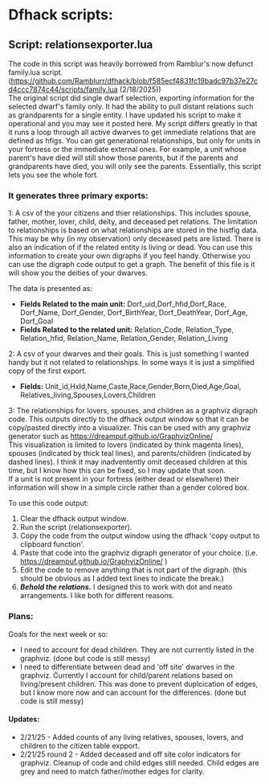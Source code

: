 # Dfhack scripts:
## Script: relationsexporter.lua
The code in this script was heavily borrowed from Ramblur's now defunct family.lua script.  
(https://github.com/Ramblurr/dfhack/blob/f585ecf4831fc19badc97b37e27cd4ccc7874c44/scripts/family.lua (2/18/2025))  
The original script did single dwarf selection, exporting information for the selected dwarf's family only. It had the ability to pull distant relations such as grandparents for a single entity. I have updated his script to make it operational and you may see it posted here. 
My script differs greatly in that it runs a loop through all active dwarves to get immediate relations that are defined as hfigs. You can get generational relationships, but only for units in your fortress or the immediate external ones. For example, a unit whose parent's have died will still show those parents, but if the parents and grandparents have died, you will only see the parents. Essentially, this script lets you see the whole fort.     

### It generates three primary exports:  

1: A csv of the your citizens and thier relationships. This includes spouse, father, mother, lover, child, deity, and deceased pet relations. The limitation to relationships is based on what relationships are stored in the histfig data. This may be why (in my observation) only deceased pets are listed. There is also an indication of if the related entity is living or dead. You can use this information to create your own digraphs if you feel handy. Otherwise you can use the digraph code output to get a graph. The benefit of this file is it will show you the deities of your dwarves.     

The data is presented as:  
- **Fields Related to the main unit:** Dorf_uid,Dorf_hfid,Dorf_Race, Dorf_Name, Dorf_Gender, Dorf_BirthYear, Dorf_DeathYear, Dorf_Age, Dorf_Goal 
- **Fields Related to the related unit:** Relation_Code, Relation_Type, Relation_hfid, Relation_Name, Relation_Gender, Relation_Living
  
2: A csv of your dwarves and their goals. This is just something I wanted handy but it not related to relationships. In some ways it is just a simplified copy of the first export.   
- **Fields:** Unit_id,HxId,Name,Caste,Race,Gender,Born,Died,Age,Goal, Relatives_living,Spouses,Lovers,Children
         
3: The relationships for lovers, spouses, and children as a graphviz digraph code. This outputs directly to the dfhack output window so that it can be copy/pasted directly  into a visualizer. This can be used with any graphviz generator such as https://dreampuf.github.io/GraphvizOnline/   
This visualization is limited to lovers (indicated by think magenta lines), spouses (indicated by thick teal lines), and parents/children (indicated by dashed lines). I think it may inadventently omit deceased children at this time, but I know how this can be fixed, so I may update that soon.       
If a unit is not present in your fortress (either dead or elsewhere) their information will show in a simple circle rather than a gender colored box. 

To use this code output:    
  1. Clear the dfhack output window.     
  2. Run the script (relationsexporter).   
  3. Copy the code from the output window using the dfhack 'copy output to clipboard function'.   
  4. Paste that code into the graphviz digraph generator of your choice. (i.e. https://dreampuf.github.io/GraphvizOnline/   )
  5. Edit the code to remove anything that is not part of the digraph. (this should be obvious as I added text lines to indicate the break.) 
  6. ***Behold the relations.*** I designed this to work with dot and neato arrangements. I like both for different reasons. 


### Plans:   
Goals for the next week or so:   
- I need to account for dead children. They are not currently listed in the graphviz. (done but code is still messy)
- I need to differentiate between dead and 'off site' dwarves in the graphviz. Currently I account for child/parent relations based on living/present children. This was done to prevent duplcication of edges, but I know more now and can account for the differences. (done but code is still messy)

#### Updates:   
- 2/21/25 - Added counts of any living relatives, spouses, lovers, and children to the citizen table expport.
- 2/21/25 round 2 - Added deceased and off site color indicators for graphviz. Cleanup of code and child edges still needed. Child edges are grey and need to match father/mother edges for clarity. 
  
